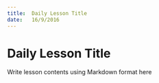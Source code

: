 ```yaml
---
title:  Daily Lesson Title
date:   16/9/2016
---
```


# Daily Lesson Title

Write lesson contents using Markdown format here